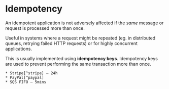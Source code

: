 # Idempotency

An idempotent application is not adversely affected if the _same_ message or request is processed more than once.

Useful in systems where a request might be repeated (eg. in distributed queues, retrying failed HTTP requests) or for highly concurrent applications. 

This is usually implemented using **idempotency keys**. Idempotency keys are used to prevent performing the same transaction more than once.

~~~admonish example title="Real-life examples & idempotency guarantees"
* Stripe[^stripe] — 24h
* PayPal[^paypal]
* SQS FIFO — 5mins
~~~

[^stripe]: [https://stripe.com/docs/api/idempotent_requests](https://stripe.com/docs/api/idempotent_requests)

[^paypal]: [https://developer.paypal.com/reference/guidelines/idempotency/](https://developer.paypal.com/reference/guidelines/idempotency/)
